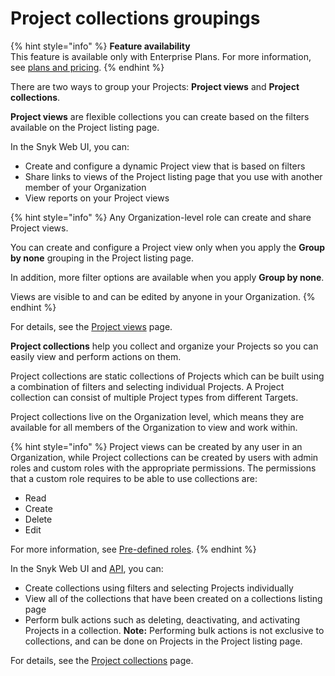 # Project collections groupings

{% hint style="info" %}
**Feature availability**\
This feature is available only with Enterprise Plans. For more information, see [plans and pricing](https://snyk.io/plans/).
{% endhint %}

There are two ways to group your Projects: **Project views** and **Project collections**.&#x20;

**Project views** are flexible collections you can create based on the filters available on the Project listing page.

In the Snyk Web UI, you can:

* Create and configure a dynamic Project view that is based on filters
* Share links to views of the Project listing page that you use with another member of your Organization
* View reports on your Project views

{% hint style="info" %}
Any Organization-level role can create and share Project views.

You can create and configure a Project view only when you apply the **Group by none** grouping in the Project listing page.

In addition, more filter options are available when you apply **Group by none**.

Views are visible to and can be edited by anyone in your Organization.
{% endhint %}

For details, see the [Project views](project-views.md) page.

**Project collections** help you collect and organize your Projects so you can easily view and perform actions on them.

Project collections are static collections of Projects which can be built using a combination of filters and selecting individual Projects. A Project collection can consist of multiple Project types from different Targets.

Project collections live on the Organization level, which means they are available for all members of the Organization to view and work within.

{% hint style="info" %}
Project views can be created by any user in an Organization, while Project collections can be created by users with admin roles and custom roles with the appropriate permissions. The permissions that a custom role requires to be able to use collections are:

* Read
* Create
* Delete&#x20;
* Edit

For more information, see [Pre-defined roles](../../user-roles/pre-defined-roles.md).
{% endhint %}

In the Snyk Web UI and [API](../../../snyk-api/reference/collection.md), you can:&#x20;

* Create collections using filters and selecting Projects individually
* View all of the collections that have been created on a collections listing page
* Perform bulk actions such as deleting, deactivating, and activating Projects in a collection. **Note:** Performing bulk actions is not exclusive to collections, and can be done on Projects in the Project listing page.

For details, see the [Project collections](project-collections.md) page.
